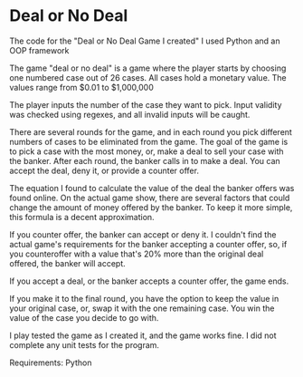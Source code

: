 # Deal or No Deal
The code for the "Deal or No Deal Game I created" I used Python and an OOP framework

The game "deal or no deal" is a game where the player starts by choosing one numbered case out of 26 cases. All cases hold a monetary value. The values range from $0.01 to $1,000,000 

The player inputs the number of the case they want to pick. Input validity was checked using regexes, and all invalid inputs will be caught.

There are several rounds for the game, and in each round you pick different numbers of cases to be eliminated from the game. The goal of the game is to pick a case with the most money, or, make a deal to sell your case with the banker. After each round, the banker calls in to make a deal. You can accept the deal, deny it, or provide a counter offer. 

The equation I found to calculate the value of the deal the banker offers was found online. On the actual game show, there are several factors that could change the amount of money offered by the banker. To keep it more simple, this formula is a decent approximation.

If you counter offer, the banker can accept or deny it. I couldn't find the actual game's requirements for the banker accepting a counter offer, so, if you counteroffer with a value that's 20% more than the original deal offered, the banker will accept.

If you accept a deal, or the banker accepts a counter offer, the game ends.

If you make it to the final round, you have the option to keep the value in your original case, or, swap it with the one remaining case. You win the value of the case you decide to go with.

I play tested the game as I created it, and the game works fine. I did not complete any unit tests for the program.

Requirements:
Python

